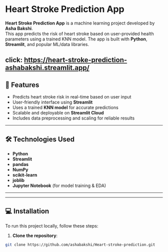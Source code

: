 # Heart Stroke Prediction App

**Heart Stroke Prediction App** is a machine learning project developed by **Asha Bakshi**.  
This app predicts the risk of heart stroke based on user-provided health parameters using a trained KNN model. The app is built with **Python**, **Streamlit**, and popular ML/data libraries.

click:
https://heart-stroke-prediction-ashabakshi.streamlit.app/
---

## 🚀 Features

- Predicts heart stroke risk in real-time based on user input  
- User-friendly interface using **Streamlit**  
- Uses a trained **KNN model** for accurate predictions  
- Scalable and deployable on **Streamlit Cloud**  
- Includes data preprocessing and scaling for reliable results  

---

## 🛠 Technologies Used

- **Python**  
- **Streamlit**  
- **pandas**  
- **NumPy**  
- **scikit-learn**  
- **joblib**  
- **Jupyter Notebook** (for model training & EDA)

---


---

## 💻 Installation

To run this project locally, follow these steps:

1. **Clone the repository**:
```bash
git clone https://github.com/ashabakshi/Heart-stroke-prediction.git
